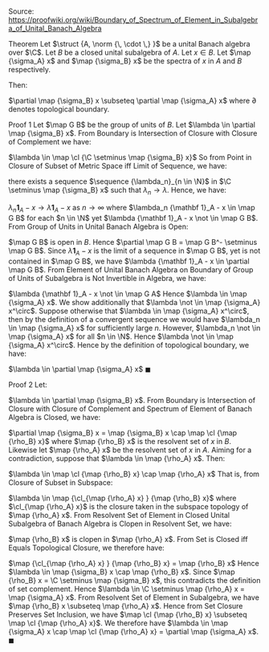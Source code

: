 # 

Source: https://proofwiki.org/wiki/Boundary_of_Spectrum_of_Element_in_Subalgebra_of_Unital_Banach_Algebra

Theorem
Let $\struct {A, \norm {\, \cdot \,} }$ be a unital Banach algebra over $\C$.
Let $B$ be a closed unital subalgebra of $A$. 
Let $x \in B$.
Let $\map {\sigma_A} x$ and $\map {\sigma_B} x$ be the spectra of $x$ in $A$ and $B$ respectively.

Then:

$\partial \map {\sigma_B} x \subseteq \partial \map {\sigma_A} x$
where $\partial$ denotes topological boundary.


Proof 1
Let $\map G B$ be the group of units of $B$. 
Let $\lambda \in \partial \map {\sigma_B} x$. 
From Boundary is Intersection of Closure with Closure of Complement we have:

$\lambda \in \map \cl {\C \setminus \map {\sigma_B} x}$
So from Point in Closure of Subset of Metric Space iff Limit of Sequence, we have: 

there exists a sequence $\sequence {\lambda_n}_{n \in \N}$ in $\C \setminus \map {\sigma_B} x$ such that $\lambda_n \to \lambda$.
Hence, we have:

$\lambda_n {\mathbf 1}_A - x \to \lambda {\mathbf 1}_A - x$ as $n \to \infty$
where $\lambda_n {\mathbf 1}_A - x \in \map G B$ for each $n \in \N$ yet $\lambda {\mathbf 1}_A - x \not \in \map G B$.
From Group of Units in Unital Banach Algebra is Open:

$\map G B$ is open in $B$.
Hence $\partial \map G B = \map G B^- \setminus \map G B$.
Since $\lambda {\mathbf 1}_A - x$ is the limit of a sequence in $\map G B$, yet is not contained in $\map G B$, we have $\lambda {\mathbf 1}_A - x \in \partial \map G B$. 
From Element of Unital Banach Algebra on Boundary of Group of Units of Subalgebra is Not Invertible in Algebra, we have:

$\lambda {\mathbf 1}_A - x \not \in \map G A$
Hence $\lambda \in \map {\sigma_A} x$.
We show additionally that $\lambda \not \in \map {\sigma_A} x^\circ$. 
Suppose otherwise that $\lambda \in \map {\sigma_A} x^\circ$, then by the definition of a convergent sequence we would have $\lambda_n \in \map {\sigma_A} x$ for sufficiently large $n$. 
However, $\lambda_n \not \in \map {\sigma_A} x$ for all $n \in \N$. 
Hence $\lambda \not \in \map {\sigma_A} x^\circ$.
Hence by the definition of topological boundary, we have:

$\lambda \in \partial \map {\sigma_A} x$
$\blacksquare$


Proof 2
Let:

$\lambda \in \partial \map {\sigma_B} x$.
From Boundary is Intersection of Closure with Closure of Complement and Spectrum of Element of Banach Algebra is Closed, we have:

$\partial \map {\sigma_B} x = \map {\sigma_B} x \cap \map \cl {\map {\rho_B} x}$
where $\map {\rho_B} x$ is the resolvent set of $x$ in $B$. 
Likewise let $\map {\rho_A} x$ be the resolvent set of $x$ in $A$. 
Aiming for a contradiction, suppose that $\lambda \in \map {\rho_A} x$.
Then:

$\lambda \in \map \cl {\map {\rho_B} x} \cap \map {\rho_A} x$
That is, from Closure of Subset in Subspace:

$\lambda \in \map {\cl_{\map {\rho_A} x} } {\map {\rho_B} x}$
where $\cl_{\map {\rho_A} x}$ is the closure taken in the subspace topology of $\map {\rho_A} x$.
From Resolvent Set of Element in Closed Unital Subalgebra of Banach Algebra is Clopen in Resolvent Set, we have:

$\map {\rho_B} x$ is clopen in $\map {\rho_A} x$.
From Set is Closed iff Equals Topological Closure, we therefore have:

$\map {\cl_{\map {\rho_A} x} } {\map {\rho_B} x} = \map {\rho_B} x$
Hence $\lambda \in \map {\sigma_B} x \cap \map {\rho_B} x$. 
Since $\map {\rho_B} x = \C \setminus \map {\sigma_B} x$, this contradicts the definition of set complement. 
Hence $\lambda \in \C \setminus \map {\rho_A} x = \map {\sigma_A} x$.
From Resolvent Set of Element in Subalgebra, we have $\map {\rho_B} x \subseteq \map {\rho_A} x$. 
Hence from Set Closure Preserves Set Inclusion, we have $\map \cl {\map {\rho_B} x} \subseteq \map \cl {\map {\rho_A} x}$. 
We therefore have $\lambda \in \map {\sigma_A} x \cap \map \cl {\map {\rho_A} x} = \partial \map {\sigma_A} x$.
$\blacksquare$





